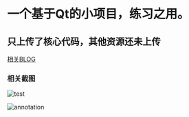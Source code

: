 # 一个基于Qt的小项目，练习之用。</br>
## 只上传了核心代码，其他资源还未上传</br>
[相关BLOG](http://cnblogs.com/whlook/p/6533642.html)

### 相关截图

![test](https://github.com/whlook/MyMap/imgs/test.JPG)

![annotation](https://github.com/whlook/MyMap/imgs/annotation.JPG)